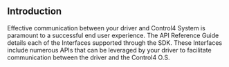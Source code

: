 ## Introduction

Effective communication between your driver and Control4 System is paramount to a successful end user experience. The API Reference Guide details each of the Interfaces supported through the SDK. These Interfaces include numerous APIs that can be leveraged by your driver to  facilitate communication between the driver and the Control4 O.S.